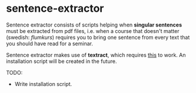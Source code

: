 # sentence-extractor
Sentence extractor consists of scripts helping when **singular sentences** must be extracted from pdf files, i.e. when a course that doesn't matter (swedish: _flumkurs_) requires you to bring one sentence from every text that you should have read for a seminar.

Sentence extractor makes use of **textract**, which requires [this](http://textract.readthedocs.io/en/latest/installation.html) to work. An installation script will be created in the future.

TODO:
* Write installation script.
